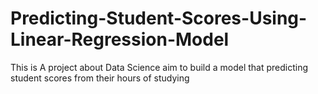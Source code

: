 # Predicting-Student-Scores-Using-Linear-Regression-Model
This is A project about Data Science aim to build a model that predicting student scores from their hours of studying
